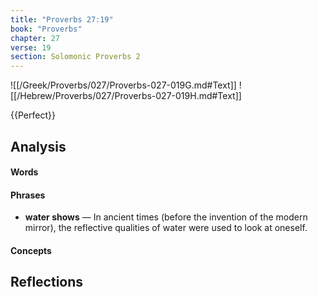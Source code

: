 ```yaml
---
title: "Proverbs 27:19"
book: "Proverbs"
chapter: 27
verse: 19
section: Solomonic Proverbs 2
---
```

![[/Greek/Proverbs/027/Proverbs-027-019G.md#Text]]
![[/Hebrew/Proverbs/027/Proverbs-027-019H.md#Text]]

{{Perfect}}

## Analysis

#### Words

#### Phrases
- **water shows** — In ancient times (before the invention of the modern mirror), the reflective qualities of water were used to look at oneself.

#### Concepts

## Reflections
